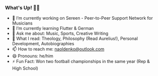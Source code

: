 ### What's Up! ✌🏽
- 🔭 I’m currently working on Sereen - Peer-to-Peer Support Network for Musicians
- 🌱 I’m currently learning Flutter & German
- 💬 Ask me about: Music, Sports, Creative Writing
- 📖 What I read: Theology, Philosophy (Read Aurelius!), Personal Development, Autobiographies
- 📫 How to reach me: naoldenko@outlook.com
- 😄 Pronouns: he/him
- ⚡ Fun Fact: Won two football championships in the same year (Rep & High School)
